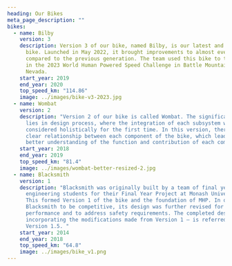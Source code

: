 ```yaml
---
heading: Our Bikes
meta_page_description: ""
bikes:
  - name: Bilby
    version: 3
    description: Version 3 of our bike, named Bilby, is our latest and greatest
      bike. Launched in May 2022, it brought improvements to almost every aspect
      compared to the previous generation. The team used this bike to take part
      in the 2023 World Human Powered Speed Challenge in Battle Mountain,
      Nevada.
    start_year: 2019
    end_year: 2020
    top_speed_km: "114.86"
    image: ../images/bike-v3-2023.jpg
  - name: Wombat
    version: 2
    description: "Version 2 of our bike is called Wombat. The significance of Wombat
      lies in design process, where the integration of each subsystem was
      considered holistically for the first time. In this version, there was a
      clear relationship between each component of the bike, which lead to a
      better understanding of the function and contribution of each component. "
    start_year: 2018
    end_year: 2019
    top_speed_km: "81.4"
    image: ../images/wombat-better-resized-2.jpg
  - name: Blacksmith
    version: 1
    description: "Blacksmith was originally built by a team of final year
      engineering students for their Final Year Project at Monash University.
      This formed Version 1 of the bike and the foundation of MHP. In order for
      Blacksmith to be competitive, its design was further revised for better
      performance and to address safety requirements. The completed design –
      incorporating the modifications made from Version 1 – is referred to as
      Version 1.5. "
    start_year: 2014
    end_year: 2018
    top_speed_km: "64.8"
    image: ../images/bike_v1.png
---
```

